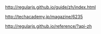 http://regularjs.github.io/guide/zh/index.html

http://techacademy.jp/magazine/6235

http://regularjs.github.io/reference/?api-zh
